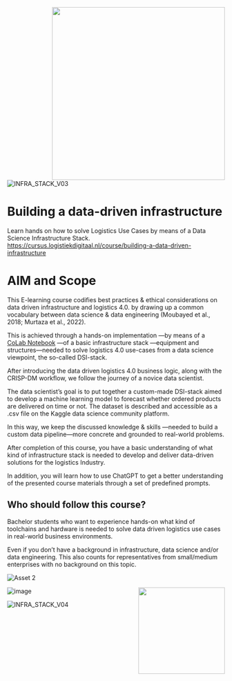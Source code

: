 <img align="right" width="400" height="400" src="https://github.com/HR-DATA-FABRIC/LOGISTICS_USE_CASE/assets/684692/bf46f998-91ad-4295-a10d-f4fe1475ff28#gh-light-mode-only">

![INFRA_STACK_V03](https://github.com/HR-DATA-FABRIC/LOGISTICS_USE_CASE/assets/684692/0cbeb1be-94ce-464f-abb1-fd40109c2a43)

# Building a data-driven infrastructure
Learn hands on how to solve Logistics Use Cases
by means of a Data Science Infrastructure Stack.
https://cursus.logistiekdigitaal.nl/course/building-a-data-driven-infrastructure

# AIM and Scope
This E-learning course codifies best practices & ethical considerations on data driven infrastructure and logistics 4.0. by drawing up a common vocabulary between data science & data engineering (Moubayed et al., 2018; Murtaza et al., 2022).

This is achieved through a hands-on implementation —by means of a [CoLab Notebook](https://colab.research.google.com/drive/1PPT7-kUJjDcK4sTbSyE0aM4k33VLVm5j?usp=sharing) —of a basic infrastructure stack —equipment and structures—needed to solve logistics 4.0 use-cases from a data science viewpoint, the so-called DSI-stack.

After introducing the data driven logistics 4.0 business logic, along with the CRISP-DM workflow, we follow the journey of a novice data scientist.

The data scientist’s goal is to put together a custom-made DSI-stack aimed to develop a machine learning model to forecast whether ordered products are delivered on time or not. The dataset is described and accessible as a .csv file on the Kaggle data science community platform.

In this way, we keep the discussed knowledge & skills —needed to build a custom data pipeline—more concrete and grounded to real-world problems.

After completion of this course, you have a basic understanding of what kind of infrastructure stack is needed to develop and deliver data-driven solutions for the logistics Industry.

In addition, you will learn how to use ChatGPT to get a better understanding of the presented course materials through a set of predefined prompts.

## Who should follow this course?
Bachelor students who want to experience hands-on what kind of toolchains and hardware is needed to solve data driven logistics use cases in real-world business environments. 

Even if you don’t have a background in infrastructure, data science and/or data engineering. This also counts for representatives from small/medium enterprises with no background on this topic.


![Asset 2](https://github.com/HR-DATA-FABRIC/LOGISTICS_USE_CASE/assets/684692/bf46f998-91ad-4295-a10d-f4fe1475ff28#gh-light-mode-only)

<img align="right" width="200" height="200" src="https://avatars.githubusercontent.com/u/115706761?s=400&u=7c6cae892816e172b0b7eef99f2d32adb948c6ad&v=4">

![image](https://github.com/HR-DATA-FABRIC/LOGISTICS_USE_CASE/assets/684692/8f97edb0-9dc6-4a0a-b976-11ee24db8a5d)

![INFRA_STACK_V04](https://github.com/HR-DATA-FABRIC/LOGISTICS_USE_CASE/assets/684692/2953df1e-6897-4cf9-bf97-d739b776901f)

